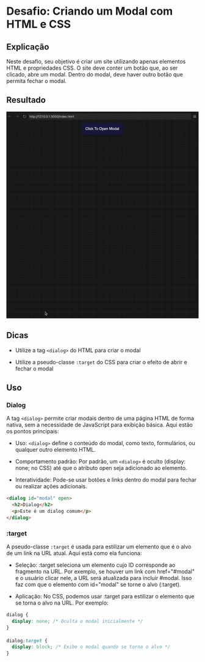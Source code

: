 # Desafio: Criando um Modal com HTML e CSS

## Explicação
Neste desafio, seu objetivo é criar um site utilizando apenas elementos HTML e propriedades CSS. O site deve conter um botão que, ao ser clicado, abre um modal. Dentro do modal, deve haver outro botão que permita fechar o modal.

## Resultado

![Resultado esperado do exercício](./assets/exemple.gif)

## Dicas

- Utilize a tag ```<dialog>``` do HTML para criar o modal

- Utilize a pseudo-classe ```:target``` do CSS para criar o efeito de abrir e fechar o modal

## Uso

### Dialog

A tag ```<dialog>``` permite criar modais dentro de uma página HTML de forma nativa, sem a necessidade de JavaScript para exibição básica. Aqui estão os pontos principais:

- Uso: ```<dialog>``` define o conteúdo do modal, como texto, formulários, ou qualquer outro elemento HTML.

- Comportamento padrão: Por padrão, um ```<dialog>``` é oculto (display: none; no CSS) até que o atributo open seja adicionado ao elemento.

- Interatividade: Pode-se usar botões e links dentro do modal para fechar ou realizar ações adicionais.

````html
<dialog id="modal" open>
  <h2>Dialog</h2>
  <p>Este é um dialog comum</p>
</dialog>
````

### :target

A pseudo-classe ```:target``` é usada para estilizar um elemento que é o alvo de um link na URL atual. Aqui está como ela funciona:

- Seleção: :target seleciona um elemento cujo ID corresponde ao fragmento na URL. Por exemplo, se houver um link com href="#modal" e o usuário clicar nele, a URL será atualizada para incluir #modal. Isso faz com que o elemento com id="modal" se torne o alvo (:target).

- Aplicação: No CSS, podemos usar :target para estilizar o elemento que se torna o alvo na URL. Por exemplo:

````css
dialog {
  display: none; /* Oculta o modal inicialmente */
}

dialog:target {
  display: block; /* Exibe o modal quando se torna o alvo */
}
````